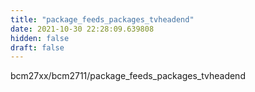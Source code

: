 ```yaml
---
title: "package_feeds_packages_tvheadend"
date: 2021-10-30 22:28:09.639808
hidden: false
draft: false
---
```


bcm27xx/bcm2711/package_feeds_packages_tvheadend

